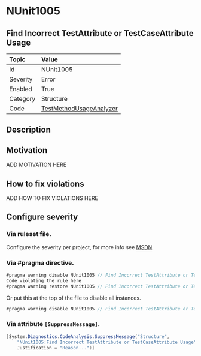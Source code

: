 # NUnit1005
## Find Incorrect TestAttribute or TestCaseAttribute Usage

| Topic    | Value
| :--      | :--
| Id       | NUnit1005
| Severity | Error
| Enabled  | True
| Category | Structure
| Code     | [TestMethodUsageAnalyzer](https://github.com/nunit/nunit.analyzers/blob/master/src/nunit.analyzers/TestMethodUsage/TestMethodUsageAnalyzer.cs)


## Description



## Motivation

ADD MOTIVATION HERE

## How to fix violations

ADD HOW TO FIX VIOLATIONS HERE

<!-- start generated config severity -->
## Configure severity

### Via ruleset file.

Configure the severity per project, for more info see [MSDN](https://msdn.microsoft.com/en-us/library/dd264949.aspx).

### Via #pragma directive.
```C#
#pragma warning disable NUnit1005 // Find Incorrect TestAttribute or TestCaseAttribute Usage
Code violating the rule here
#pragma warning restore NUnit1005 // Find Incorrect TestAttribute or TestCaseAttribute Usage
```

Or put this at the top of the file to disable all instances.
```C#
#pragma warning disable NUnit1005 // Find Incorrect TestAttribute or TestCaseAttribute Usage
```

### Via attribute `[SuppressMessage]`.

```C#
[System.Diagnostics.CodeAnalysis.SuppressMessage("Structure", 
    "NUnit1005:Find Incorrect TestAttribute or TestCaseAttribute Usage", 
    Justification = "Reason...")]
```
<!-- end generated config severity -->
